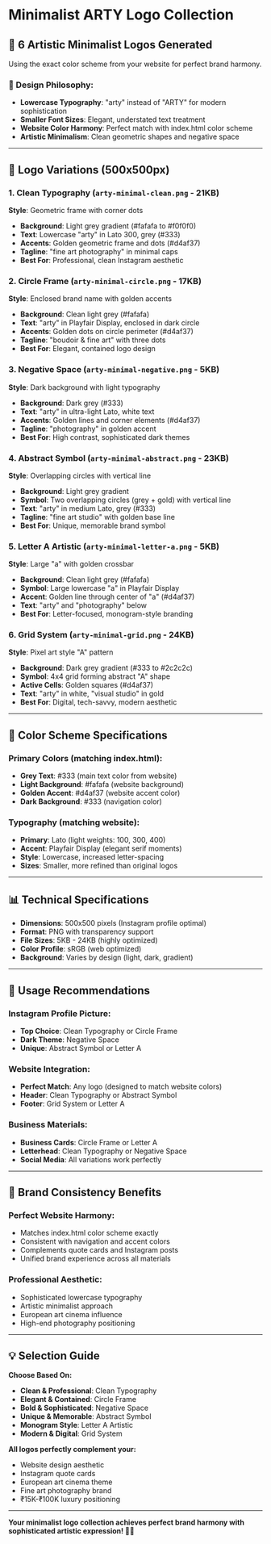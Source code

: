 # Minimalist ARTY Logo Collection

## 🎨 **6 Artistic Minimalist Logos Generated**

Using the exact color scheme from your website for perfect brand harmony.

### **🎯 Design Philosophy:**
- **Lowercase Typography**: "arty" instead of "ARTY" for modern sophistication
- **Smaller Font Sizes**: Elegant, understated text treatment
- **Website Color Harmony**: Perfect match with index.html color scheme
- **Artistic Minimalism**: Clean geometric shapes and negative space

---

## **📱 Logo Variations (500x500px)**

### **1. Clean Typography** (`arty-minimal-clean.png` - 21KB)
**Style**: Geometric frame with corner dots
- **Background**: Light grey gradient (#fafafa to #f0f0f0)
- **Text**: Lowercase "arty" in Lato 300, grey (#333)
- **Accents**: Golden geometric frame and dots (#d4af37)
- **Tagline**: "fine art photography" in minimal caps
- **Best For**: Professional, clean Instagram aesthetic

### **2. Circle Frame** (`arty-minimal-circle.png` - 17KB)
**Style**: Enclosed brand name with golden accents
- **Background**: Clean light grey (#fafafa)
- **Text**: "arty" in Playfair Display, enclosed in dark circle
- **Accents**: Golden dots on circle perimeter (#d4af37)
- **Tagline**: "boudoir & fine art" with three dots
- **Best For**: Elegant, contained logo design

### **3. Negative Space** (`arty-minimal-negative.png` - 5KB)
**Style**: Dark background with light typography
- **Background**: Dark grey (#333)
- **Text**: "arty" in ultra-light Lato, white text
- **Accents**: Golden lines and corner elements (#d4af37)
- **Tagline**: "photography" in golden accent
- **Best For**: High contrast, sophisticated dark themes

### **4. Abstract Symbol** (`arty-minimal-abstract.png` - 23KB)
**Style**: Overlapping circles with vertical line
- **Background**: Light grey gradient
- **Symbol**: Two overlapping circles (grey + gold) with vertical line
- **Text**: "arty" in medium Lato, grey (#333)
- **Tagline**: "fine art studio" with golden base line
- **Best For**: Unique, memorable brand symbol

### **5. Letter A Artistic** (`arty-minimal-letter-a.png` - 5KB)
**Style**: Large "a" with golden crossbar
- **Background**: Clean light grey (#fafafa)
- **Symbol**: Large lowercase "a" in Playfair Display
- **Accent**: Golden line through center of "a" (#d4af37)
- **Text**: "arty" and "photography" below
- **Best For**: Letter-focused, monogram-style branding

### **6. Grid System** (`arty-minimal-grid.png` - 24KB)
**Style**: Pixel art style "A" pattern
- **Background**: Dark grey gradient (#333 to #2c2c2c)
- **Symbol**: 4x4 grid forming abstract "A" shape
- **Active Cells**: Golden squares (#d4af37)
- **Text**: "arty" in white, "visual studio" in gold
- **Best For**: Digital, tech-savvy, modern aesthetic

---

## **🌟 Color Scheme Specifications**

### **Primary Colors** (matching index.html):
- **Grey Text**: #333 (main text color from website)
- **Light Background**: #fafafa (website background)
- **Golden Accent**: #d4af37 (website accent color)
- **Dark Background**: #333 (navigation color)

### **Typography** (matching website):
- **Primary**: Lato (light weights: 100, 300, 400)
- **Accent**: Playfair Display (elegant serif moments)
- **Style**: Lowercase, increased letter-spacing
- **Sizes**: Smaller, more refined than original logos

---

## **📊 Technical Specifications**

- **Dimensions**: 500x500 pixels (Instagram profile optimal)
- **Format**: PNG with transparency support
- **File Sizes**: 5KB - 24KB (highly optimized)
- **Color Profile**: sRGB (web optimized)
- **Background**: Varies by design (light, dark, gradient)

---

## **🎯 Usage Recommendations**

### **Instagram Profile Picture:**
- **Top Choice**: Clean Typography or Circle Frame
- **Dark Theme**: Negative Space
- **Unique**: Abstract Symbol or Letter A

### **Website Integration:**
- **Perfect Match**: Any logo (designed to match website colors)
- **Header**: Clean Typography or Abstract Symbol
- **Footer**: Grid System or Letter A

### **Business Materials:**
- **Business Cards**: Circle Frame or Letter A
- **Letterhead**: Clean Typography or Negative Space
- **Social Media**: All variations work perfectly

---

## **🎨 Brand Consistency Benefits**

### **Perfect Website Harmony:**
- Matches index.html color scheme exactly
- Consistent with navigation and accent colors
- Complements quote cards and Instagram posts
- Unified brand experience across all materials

### **Professional Aesthetic:**
- Sophisticated lowercase typography
- Artistic minimalist approach
- European art cinema influence
- High-end photography positioning

---

## **💡 Selection Guide**

**Choose Based On:**

- **Clean & Professional**: Clean Typography
- **Elegant & Contained**: Circle Frame  
- **Bold & Sophisticated**: Negative Space
- **Unique & Memorable**: Abstract Symbol
- **Monogram Style**: Letter A Artistic
- **Modern & Digital**: Grid System

**All logos perfectly complement your:**
- Website design aesthetic
- Instagram quote cards
- European art cinema theme
- Fine art photography brand
- ₹15K-₹100K luxury positioning

---

**Your minimalist logo collection achieves perfect brand harmony with sophisticated artistic expression! 🎨✨**